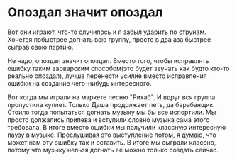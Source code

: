 # Опоздал значит опоздал

Вот они играют, что-то случилось и я забыл ударить по струнам. Хочется побыстрее догнать всю группу, просто в два аза быстрее сыграв свою партию. 

Не надо, опоздал значит опоздал. Вместо того, чтобы исправлять ошибку таким варварским способом(это будет звучать как будто кто-то реально опоздал), лучше перенести усилие вместо исправления ошибки на создание чего-нибудь интересного. 

Вот когда мы играли на маркете песню "Рихаб". И вдруг вся группа пропустила куплет. Только Даша продолжает петь, да барабанщик. Стоило тогда попытаться догнать музыку мы бы все испортили. Мы просто должались припева и вступили словно музыка сама этого требовала. В итоге вместо ошибки мы получили классную интересную паузу в музыке. Прослушивая это выступление потом, я думаю, что может нам эту ошибку так и оставить. В итоге мы сыграли классно, потому что музыку нельзя догнать её можно только создать сейчас. 